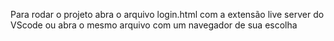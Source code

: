 Para rodar o projeto abra o arquivo login.html  com a extensão live server do VScode ou abra o mesmo arquivo com um navegador de sua escolha
